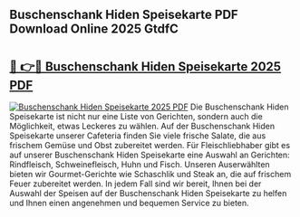 ## Buschenschank Hiden Speisekarte PDF Download Online 2025 GtdfC

# <h2><a href="http://gc813y8.nevu.top/?p=Buschenschank+Hiden+Speisekarte">🔗 👉🔴 Buschenschank Hiden Speisekarte 2025 PDF</a></h2>

[![Buschenschank Hiden Speisekarte 2025 PDF](https://i.imgur.com/dBaPXMq.png)](http://gc813y8.nevu.top/?p=Buschenschank+Hiden+Speisekarte)
Die Buschenschank Hiden Speisekarte ist nicht nur eine Liste von Gerichten, sondern auch die Möglichkeit, etwas Leckeres zu wählen. Auf der Buschenschank Hiden Speisekarte unserer Cafeteria finden Sie viele frische Salate, die aus frischem Gemüse und Obst zubereitet werden. Für Fleischliebhaber gibt es auf unserer Buschenschank Hiden Speisekarte eine Auswahl an Gerichten: Rindfleisch, Schweinefleisch, Huhn und Fisch. Unseren Auserwählten bieten wir Gourmet-Gerichte wie Schaschlik und Steak an, die auf frischem Feuer zubereitet werden. In jedem Fall sind wir bereit, Ihnen bei der Auswahl der Speisen auf der Buschenschank Hiden Speisekarte zu helfen und Ihnen einen angenehmen und bequemen Service zu bieten.
